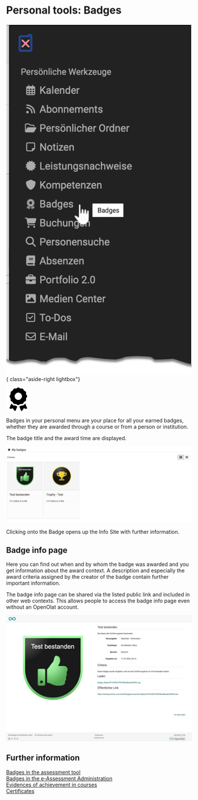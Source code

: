 # Personal tools: Badges

![pers_menu_badges_v1_de.png](assets/pers_menu_badges_v1_de.png){ class="aside-right lightbox"}

![icon_badges.png](assets/icon_badges.png)

Badges in your personal menu are your place for all your earned badges, whether they are awarded through a course or from a person or institution.

The badge title and the award time are displayed.

![Badge personal tool](assets/badges-personal-tool.jpg)

Clicking onto the Badge opens up the Info Site with further information. 

## Badge info page

Here you can find out when and by whom the badge was awarded and you get information about the award context. A description and especially the award criteria assigned by the creator of the badge contain further important information.

The badge info page can be shared via the listed public link and included in other web contexts. This allows people to access the badge info page even without an OpenOlat account.

![Badges Infoseite](asset/../assets/badge-infosite.de.jpg)


## Further information

[Badges in the assessment tool](../learningresources/OpenBadges.md)<br>
[Badges in the e-Assessment Administration](../../manual_admin/administration/e-Assessment_openBadges.md)<br>
[Evidences of achievement in courses](../learningresources/Course_Settings_Assessment.md#leistungsnachweis)<br>
[Certificates](../learningresources/Course_Settings_Assessment.md#kurs-zertifikat)<br>
